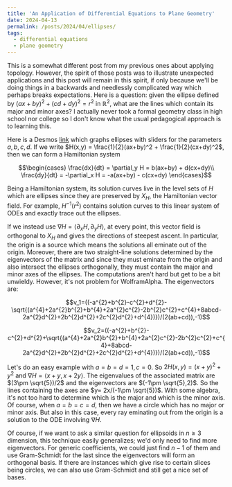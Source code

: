 ```yaml
---
title: 'An Application of Differential Equations to Plane Geometry'
date: 2024-04-13
permalink: /posts/2024/04/ellipses/
tags:
  - differential equations
  - plane geometry
---
```


This is a somewhat different post from my previous ones about applying topology. However, the spirit of those posts was to illustrate unexpected applications and this post will remain in this spirit, if only because we'll be doing things in a backwards and needlessly complicated way which perhaps breaks expectations. Here is a question: given the ellipse defined by $(ax+by)^2+(cd+dy)^2 = r^2$ in $\mathbb{R}^2$, what are the lines which contain its major and minor axes? I actually never took a formal geometry class in high school nor college so I don't know what the usual pedagogical approach is to learning this.

Here is a Desmos [link](https://www.desmos.com/calculator/q9z6c6bzhg) which graphs ellipses with sliders for the parameters $a,b,c,d$. If we write $H(x,y) = \frac{1}{2}(ax+by)^2 + \frac{1}{2}(cx+dy)^2$, then we can form a Hamiltonian system

$$\begin{cases}
\frac{dx}{dt} = \partial_y H  = b(ax+by) + d(cx+dy)\\
\frac{dy}{dt} = -\partial_x H = -a(ax+by) - c(cx+dy)
\end{cases}$$

Being a Hamiltonian system, its solution curves live in the level sets of $H$ which are ellipses since they are preserved by $X_H$, the Hamiltonian vector field. For example, $H^{-1}(r^2)$ contains solution curves to this linear system of ODEs and exactly trace out the ellipses.

If we instead use $\nabla H = \langle \partial_x H, \partial_y H\rangle$, at every point, this vector field is orthogonal to $X_H$ and gives the directions of steepest ascent. In particular, the origin is a source which means the solutions all eminate out of the origin. Moreover, there are two straight-line solutions determined by the eigenvectors of the matrix and since they must eminate from the origin and also intersect the ellipses orthogonally, they must contain the major and minor axes of the ellipses. The computations aren't hard but get to be a bit unwieldy. However, it's not problem for WolframAlpha. The eigenvectors are:

$$v_1=((-a^{2}+b^{2}-c^{2}+d^{2}-\sqrt{(a^{4}+2a^{2}b^{2}+b^{4}+2a^{2}c^{2}-2b^{2}c^{2}+c^{4}+8abcd-2a^{2}d^{2}+2b^{2}d^{2}+2c^{2}d^{2}+d^{4})})/(2(ab+cd)),-1)$$

$$v_2=((-a^{2}+b^{2}-c^{2}+d^{2}+\sqrt{(a^{4}+2a^{2}b^{2}+b^{4}+2a^{2}c^{2}-2b^{2}c^{2}+c^{4}+8abcd-2a^{2}d^{2}+2b^{2}d^{2}+2c^{2}d^{2}+d^{4})})/(2(ab+cd)),-1)$$

Let's do an easy example with $a=b=d=1,c=0$. So $2H(x,y) = (x+y)^2+y^2$ and $\nabla H = \langle x+y,x+2y \rangle$. The eigenvalues of the associated matrix are $(3\pm \sqrt{5})/2$ and the eigenvectors are $(-1\pm \sqrt{5},2)$. So the lines containing the axes are $y= 2x/(-1\pm \sqrt{5})$. With some algebra, it's not too hard to determine which is the major and which is the minor axis.
Of course, when $a=b=c=d$, then we have a circle which has no major or minor axis. But also in this case, every ray eminating out from the origin is a solution to the ODE involving $\nabla H$.

Of course, if we want to ask a similar question for ellipsoids in $n\geq 3$ dimension, this technique easily generalizes; we'd only need to find more eigenvectors. For generic coefficients, we could just find $n-1$ of them and use Gram-Schmidt for the last since the eigenvectors will form an orthogonal basis. If there are instances which give rise to certain slices being circles, we can also use Gram-Schmidt and still get a nice set of bases.
